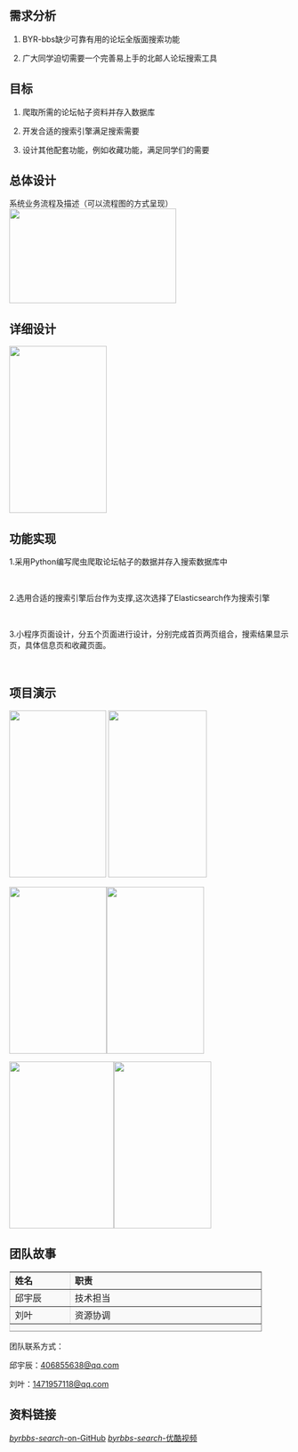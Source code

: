 <h2><strong>需求分析</strong></h2>
<ol>
 	<li>
<p class="reader-word-layer reader-word-s1-1">BYR-bbs缺少可靠有用的论坛全版面搜索功能</p>
</li>
 	<li>广大同学迫切需要一个完善易上手的北邮人论坛搜索工具
<p class="reader-word-layer reader-word-s1-1"></p>
</li>
</ol>
<h2><strong>目标</strong></h2>
<ol>
 	<li>
<p class="reader-word-layer reader-word-s3-15">爬取所需的论坛帖子资料并存入数据库</p>
</li>
 	<li>
<p class="reader-word-layer reader-word-s3-15">开发合适的搜索引擎满足搜索需要</p>
</li>
 	<li>
<p class="reader-word-layer reader-word-s3-15">设计其他配套功能，例如收藏功能，满足同学们的需要</p>
</li>
</ol>
<h2><strong>总体设计</strong></h2>
系统业务流程及描述（可以流程图的方式呈现）

<img class="alignnone size-medium wp-image-10101" src="http://112.74.62.56/wp-content/uploads/2017/07/11-300x170.png" alt="" width="300" height="170" />
<h2><strong>详细设计</strong></h2>
<img class="alignnone size-medium wp-image-10102" src="http://112.74.62.56/wp-content/uploads/2017/07/WX20170713-122412@2x-175x300.png" alt="" width="175" height="300" />
<h2><strong>功能实现</strong></h2>
1.采用Python编写爬虫爬取论坛帖子的数据并存入搜索数据库中

&nbsp;

2.选用合适的搜索引擎后台作为支撑,这次选择了Elasticsearch作为搜索引擎

&nbsp;

3.小程序页面设计，分五个页面进行设计，分别完成首页两页组合，搜索结果显示页，具体信息页和收藏页面。

&nbsp;
<h2><strong>项目演示</strong></h2>
<img class="alignnone size-medium wp-image-10103" src="http://112.74.62.56/wp-content/uploads/2017/07/WX20170713-122449@2x-174x300.png" alt="" width="174" height="300" />

<img class="alignnone size-medium wp-image-10106" src="http://112.74.62.56/wp-content/uploads/2017/07/WX20170713-122644@2x-177x300.png" alt="" width="177" height="300" />

<img class="alignnone size-medium wp-image-10107" src="http://112.74.62.56/wp-content/uploads/2017/07/WX20170713-122656@2x-175x300.png" alt="" width="175" height="300" /><img class="alignnone size-medium wp-image-10108" src="http://112.74.62.56/wp-content/uploads/2017/07/WX20170713-122707@2x-175x300.png" alt="" width="175" height="300" />

<img class="alignnone size-medium wp-image-10109" src="http://112.74.62.56/wp-content/uploads/2017/07/WX20170713-122718@2x-188x300.png" alt="" width="188" height="300" /><img class="alignnone size-medium wp-image-10111" src="http://112.74.62.56/wp-content/uploads/2017/07/WX20170713-123001@2x-175x300.png" alt="" width="175" height="300" />
<h2><strong>团队故事</strong></h2>
<table style="height: 108px; border-color: #d8d8d8; background-color: #f9f9f9; width: 454px;" border="1" cellspacing="0" cellpadding="5px">
<tbody>
<tr style="height: 24px;">
<td style="width: 93px; height: 24px;"><strong>姓名</strong></td>
<td style="width: 335px; height: 24px;"><strong>职责</strong></td>
</tr>
<tr style="height: 24px;">
<td style="width: 93px; height: 24px;">邱宇辰</td>
<td style="width: 335px; height: 24px;">技术担当</td>
</tr>
<tr style="height: 24px;">
<td style="width: 93px; height: 24px;">刘叶</td>
<td style="width: 335px; height: 24px;">资源协调</td>
</tr>
</tbody>
</table>
团队联系方式：

邱宇辰：406855638@qq.com

刘叶：1471957118@qq.com
<h2><strong>资料链接</strong></h2>
<a href="https://github.com/qyc0129/wechat-byrbss" target="_blank"><em>byrbbs-search</em>-on-GitHub</a>
<a href="http://v.youku.com/v_show/id_XMjkwMzM1NDY4OA==.html" target="_blank"><em>byrbbs-search</em>-优酷视频</a>

